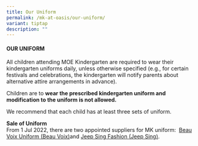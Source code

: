 ```yaml
---
title: Our Uniform
permalink: /mk-at-oasis/our-uniform/
variant: tiptap
description: ""
---
```

<h4><strong>OUR UNIFORM</strong></h4>
<p>All children attending MOE Kindergarten are required to wear their kindergarten
uniforms daily, unless otherwise specified (e.g., for certain festivals
and celebrations, the kindergarten will notify parents about alternative
attire arrangements in advance).</p>
<p>Children are to&nbsp;<strong>wear the prescribed kindergarten uniform and modification to the uniform is not allowed.</strong>
</p>
<p>We recommend that each child has at least three sets of uniform.</p>
<p><strong>Sale of Uniform</strong>
<br>From 1 Jul 2022, there are two appointed suppliers for MK uniform:&nbsp;
<a href="https://www.beauvoix.com.sg/" rel="noopener noreferrer nofollow" target="_blank">Beau Voix Uniform (Beau Voix)</a>and&nbsp;<a href="https://jeepsinguniform.com/" rel="noopener noreferrer nofollow" target="_blank">Jeep Sing Fashion (Jeep Sing)</a>.
&nbsp;</p>